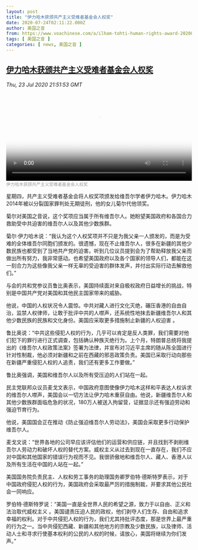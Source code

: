 ```yaml
---
layout: post
title: "伊力哈木获颁共产主义受难者基金会人权奖"
date: 2020-07-24T02:11:22.000Z
author: 美国之音
from: https://www.voachinese.com/a/ilham-tohti-human-rights-award-20200723/5515230.html
tags: [ 美国之音 ]
categories: [ news, 美国之音 ]
---
```

<!--1595556682000-->
[伊力哈木获颁共产主义受难者基金会人权奖](https://www.voachinese.com/a/ilham-tohti-human-rights-award-20200723/5515230.html)
------

<div>
<div><i>Thu, 23 Jul 2020 21:51:53 GMT</i></div><video poster="https://images.weserv.nl?url=gdb.voanews.com/8dfb9f10-9d86-4229-8d94-99b5c9c91c21_tv_r1_s_w900.jpg" src="https://av.voanews.com/Videoroot/Pangeavideo/2020/07/8/8d/8dfb9f10-9d86-4229-8d94-99b5c9c91c21_240p.mp4" style="width:100%" controls></video><div><small style="color: #999;">伊力哈木获颁共产主义受难者基金会人权奖</small></div><p>星期四，共产主义受难者基金会将人权奖项颁发给维吾尔学者伊力哈木。伊力哈木2014年被以分裂国家罪判处无期徒刑，他的女儿菊尔代他领奖。</p><p>菊尔对美国之音说，这个奖项应当属于所有维吾尔人。她盼望美国政府和各国合力救助受中共迫害的维吾尔人以及其他少数族群。</p><p>菊尔·伊力哈木说：“我认为这个人权奖项并不只是为我父亲一人颁发的，而是为受难的全体维吾尔同胞们颁发的。很遗憾，现在不止维吾尔人，很多在新疆的其他少数民族也都受到了当地共产党的迫害。听到几位议员提到会为了帮助释放我父亲而做出所有努力，我非常感动。也希望美国政府以及各个国家的领导人们，都能在这一刻合力为这些像我父亲一样无辜的受迫害的群体发声，并付出实际行动去解救他们。”</p><p>与会的共和党参议员鲁比奥表示，美国持续面对来自极权政府日益增长的挑战，特别是中国共产党对美国和其他民主国家带来的威胁。</p><p>他说，中国的人权状况令人震惊。中共对藏人进行文化灭绝，碾压香港的自由自治，监禁人权律师，让敢于批评中共的人噤声，还系统性地抹去新疆维吾尔人和其他少数民族的民族和文化身份。美国应采取更多措施制止新疆的人权迫害 。</p><p>鲁比奥说：“中共这些侵犯人权的行为，几乎可以肯定是反人类罪，我们需要对他们犯下的罪行进行正式调查，包括确认种族灭绝行为。上个月，特朗普总统将我提出的《维吾尔人权政策法案》签署为法律，并宣布对习近平主席的随从陈全国进行针对性制裁，他必须对新疆和之前在西藏的邪恶政策负责。美国已采取行动向那些在新疆严重侵犯人权的人追责，我们还有更多工作要做。”</p><p>鲁比奥强调，美国和维吾尔人以及所有受压迫的人们站在一起。</p><p>民主党联邦众议员麦戈文表示，中国政府意图使像伊力哈木这样和平表达人权诉求的维吾尔人噤声，美国会以一切方法让伊力哈木重获自由。他说，新疆维吾尔人和其他少数族群面临危急的状况，180万人被送入拘留营，证据显示还有强迫劳动和强迫节育行为。</p><p>他说，美国国会正在推动《防止强迫维吾尔人劳动法》，美国会采取更多行动保护维吾尔人。</p><p>麦戈文说：“世界各地的公司早应该评估他们的运营和供应链，并且找到不剥削维吾尔人劳动力和破坏人权的替代方案。威权主义从过去到现在一直存在，我们不应对中国和其他国家的错误行为视而不见。我很骄傲地和维吾尔人、藏人、香港人以及所有生活在中国的人站在一起。”</p><p>美国国务院负责民主、人权和劳工事务的助理国务卿罗伯特·德斯特罗表示，对于中国政府侵犯人权的行为，美国政府会采取最严厉的措施制裁，并要求其他公民社会一同响应。</p><p>罗伯特·德斯特罗说：“美国一直是全世界人民的希望之源，致力于以自由、正义和法治取代威权主义 。美国谴责压迫人民的政权，他们剥夺人们生存、自由和追求幸福的权利。对于中共侵犯人权的行为，我们尤其持批评态度，那是世界上最严重的行为之一。当中共侵犯西藏、新疆和其他地方的宗教及少数民族，以及律师、活动人士和寻求行使基本权利的公民的人权的时候，请放心，美国将继续为你们发声。”</p>
</div>
